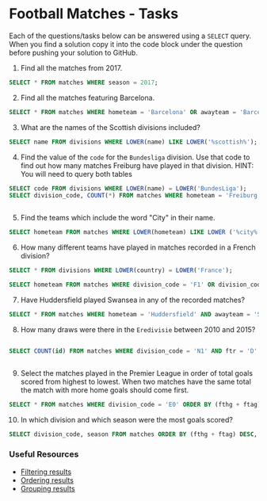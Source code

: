 # Football Matches - Tasks

Each of the questions/tasks below can be answered using a `SELECT` query. When you find a solution copy it into the code block under the question before pushing your solution to GitHub.

1) Find all the matches from 2017.

```sql
SELECT * FROM matches WHERE season = 2017;


```

2) Find all the matches featuring Barcelona.

```sql
SELECT * FROM matches WHERE hometeam = 'Barcelona' OR awayteam = 'Barcelona';


```

3) What are the names of the Scottish divisions included?

```sql
SELECT name FROM divisions WHERE LOWER(name) LIKE LOWER('%scottish%');


```

4) Find the value of the `code` for the `Bundesliga` division. Use that code to find out how many matches Freiburg have played in that division. HINT: You will need to query both tables

```sql
SELECT code FROM divisions WHERE LOWER(name) = LOWER('BundesLiga');
SELECT division_code, COUNT(*) FROM matches WHERE hometeam = 'Freiburg' OR awayteam = 'Freiburg' GROUP BY division_code;



```

5) Find the teams which include the word "City" in their name. 

```sql
SELECT hometeam FROM matches WHERE LOWER(hometeam) LIKE LOWER ('%city%') GROUP BY hometeam;


```

6) How many different teams have played in matches recorded in a French division?

```sql
SELECT * FROM divisions WHERE LOWER(country) = LOWER('France');

SELECT hometeam FROM matches WHERE division_code = 'F1' OR division_code = 'F2' GROUP BY hometeam;


```


7) Have Huddersfield played Swansea in any of the recorded matches?

```sql
SELECT * FROM matches WHERE hometeam = 'Huddersfield' AND awayteam = 'Swansea' OR hometeam = 'Swansea' AND awayteam = 'Huddersfield';


```

8) How many draws were there in the `Eredivisie` between 2010 and 2015?

```sql

SELECT COUNT(id) FROM matches WHERE division_code = 'N1' AND ftr = 'D' AND season BETWEEN 2010 AND 2015;



```

9) Select the matches played in the Premier League in order of total goals scored from highest to lowest. When two matches have the same total the match with more home goals should come first.

```sql
SELECT * FROM matches WHERE division_code = 'E0' ORDER BY (fthg + ftag) DESC, fthg DESC;


```

10) In which division and which season were the most goals scored?

```sql
SELECT division_code, season FROM matches ORDER BY (fthg + ftag) DESC, fthg DESC LIMIT 1;


```

### Useful Resources

- [Filtering results](https://www.w3schools.com/sql/sql_where.asp)
- [Ordering results](https://www.w3schools.com/sql/sql_orderby.asp)
- [Grouping results](https://www.w3schools.com/sql/sql_groupby.asp)
